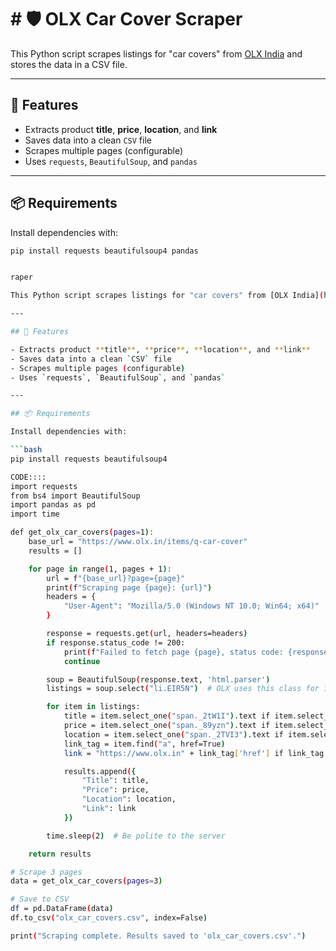 # # 🛡️ OLX Car Cover Scraper

This Python script scrapes listings for "car covers" from [OLX India](https://www.olx.in/items/q-car-cover) and stores the data in a CSV file.

---

## 🔧 Features

- Extracts product **title**, **price**, **location**, and **link**
- Saves data into a clean `CSV` file
- Scrapes multiple pages (configurable)
- Uses `requests`, `BeautifulSoup`, and `pandas`

---

## 📦 Requirements

Install dependencies with:

```bash
pip install requests beautifulsoup4 pandas


raper

This Python script scrapes listings for "car covers" from [OLX India](https://www.olx.in/items/q-car-cover) and stores the data in a CSV file.

---

## 🔧 Features

- Extracts product **title**, **price**, **location**, and **link**
- Saves data into a clean `CSV` file
- Scrapes multiple pages (configurable)
- Uses `requests`, `BeautifulSoup`, and `pandas`

---

## 📦 Requirements

Install dependencies with:

```bash
pip install requests beautifulsoup4

CODE::::
import requests
from bs4 import BeautifulSoup
import pandas as pd
import time

def get_olx_car_covers(pages=1):
    base_url = "https://www.olx.in/items/q-car-cover"
    results = []

    for page in range(1, pages + 1):
        url = f"{base_url}?page={page}"
        print(f"Scraping page {page}: {url}")
        headers = {
            "User-Agent": "Mozilla/5.0 (Windows NT 10.0; Win64; x64)"
        }

        response = requests.get(url, headers=headers)
        if response.status_code != 200:
            print(f"Failed to fetch page {page}, status code: {response.status_code}")
            continue

        soup = BeautifulSoup(response.text, 'html.parser')
        listings = soup.select("li.EIR5N")  # OLX uses this class for items

        for item in listings:
            title = item.select_one("span._2tW1I").text if item.select_one("span._2tW1I") else "No Title"
            price = item.select_one("span._89yzn").text if item.select_one("span._89yzn") else "No Price"
            location = item.select_one("span._2TVI3").text if item.select_one("span._2TVI3") else "No Location"
            link_tag = item.find("a", href=True)
            link = "https://www.olx.in" + link_tag['href'] if link_tag else "No Link"

            results.append({
                "Title": title,
                "Price": price,
                "Location": location,
                "Link": link
            })

        time.sleep(2)  # Be polite to the server

    return results

# Scrape 3 pages
data = get_olx_car_covers(pages=3)

# Save to CSV
df = pd.DataFrame(data)
df.to_csv("olx_car_covers.csv", index=False)

print("Scraping complete. Results saved to 'olx_car_covers.csv'.")

